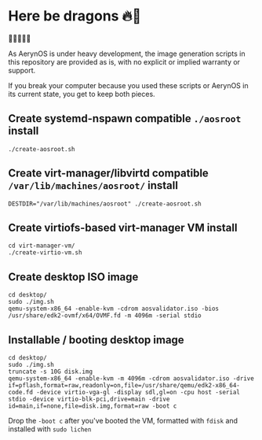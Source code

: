 # Here be dragons 🔥🐉

🚨🚧🚧🚧🚨

As AerynOS is under heavy development, the image generation scripts in this repository are provided as is,
with no explicit or implied warranty or support.

If you break your computer because you used these scripts or AerynOS in its current state, you get to keep both pieces.

## Create systemd-nspawn compatible `./aosroot` install

    ./create-aosroot.sh

## Create virt-manager/libvirtd compatible `/var/lib/machines/aosroot/` install

    DESTDIR="/var/lib/machines/aosroot" ./create-aosroot.sh

## Create virtiofs-based virt-manager VM install

    cd virt-manager-vm/
    ./create-virtio-vm.sh

## Create desktop ISO image

    cd desktop/
    sudo ./img.sh
    qemu-system-x86_64 -enable-kvm -cdrom aosvalidator.iso -bios /usr/share/edk2-ovmf/x64/OVMF.fd -m 4096m -serial stdio

## Installable / booting desktop image

    cd desktop/
    sudo ./img.sh
    truncate -s 10G disk.img
    qemu-system-x86_64 -enable-kvm -m 4096m -cdrom aosvalidator.iso -drive if=pflash,format=raw,readonly=on,file=/usr/share/qemu/edk2-x86_64-code.fd -device virtio-vga-gl -display sdl,gl=on -cpu host -serial stdio -device virtio-blk-pci,drive=main -drive id=main,if=none,file=disk.img,format=raw -boot c

Drop the `-boot c` after you've booted the VM, formatted with `fdisk` and installed with `sudo lichen`
